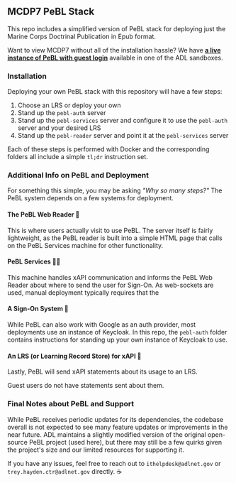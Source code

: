 ## MCDP7 PeBL Stack
This repo includes a simplified version of PeBL stack for deploying just the Marine Corps Doctrinal Publication in Epub format.

Want to view MCDP7 without all of the installation hassle?  We have **[a live instance of PeBL with guest login](https://pebl.castle.adlnet.gov)** available in one of the ADL sandboxes.

### Installation 
Deploying your own PeBL stack with this repository will have a few steps:

1. Choose an LRS or deploy your own
2. Stand up the `pebl-auth` server
3. Stand up the `pebl-services` server and configure it to use the `pebl-auth` server and your desired LRS
4. Stand up the `pebl-reader` server and point it at the `pebl-services` server

Each of these steps is performed with Docker and the corresponding folders all include a simple `tl;dr` instruction set.

### Additional Info on PeBL and Deployment
For something this simple, you may be asking *"Why so many steps?"*  The PeBL system depends on a few systems for deployment.

#### The PeBL Web Reader 📖
This is where users actually visit to use PeBL.  The server itself is fairly lightweight, as the PeBL reader is built into a simple HTML page that calls on the PeBL Services machine for other functionality.

#### PeBL Services 🐕‍🦺
This machine handles xAPI communication and informs the PeBL Web Reader about where to send the user for Sign-On.  As web-sockets are used, manual deployment typically requires that the 

#### A Sign-On System 🔑
While PeBL can also work with Google as an auth provider, most deployments use an instance of Keycloak.  In this repo, the `pebl-auth` folder contains instructions for standing up your own instance of Keycloak to use.

#### An LRS (or Learning Record Store) for xAPI 📝
Lastly, PeBL will send xAPI statements about its usage to an LRS. 

Guest users do not have statements sent about them.


### Final Notes about PeBL and Support
While PeBL receives periodic updates for its dependencies, the codebase overall is not expected to see many feature updates or improvements in the near future.  ADL maintains a slightly modified version of the original open-source PeBL project (used here), but there may still be a few quirks given the project's size and our limited resources for supporting it.

If you have any issues, feel free to reach out to `ithelpdesk@adlnet.gov` or `trey.hayden.ctr@adlnet.gov` directly. ☕
